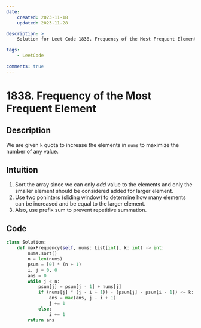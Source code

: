 ```yaml
---
date:
    created: 2023-11-18
    updated: 2023-11-28

description: >
    Solution for Leet Code 1838. Frequency of the Most Frequent Element

tags:
    - LeetCode

comments: true
---
```

# 1838. Frequency of the Most Frequent Element

## Description

We are given `k` quota to increase the elements in `nums` to maximize the number of any value.

## Intuition

1. Sort the array since we can only *add* value to the elements and only the smaller element should be considered added for larger element.
2. Use two poninters (sliding window) to determine how many elements can be increased and be equal to the larger element.
3. Also, use prefix sum to prevent repetitive summation.

## Code

```python
class Solution:
    def maxFrequency(self, nums: List[int], k: int) -> int:
        nums.sort()
        n = len(nums)
        psum = [0] * (n + 1)
        i, j = 0, 0
        ans = 0
        while j < n:
            psum[j] = psum[j - 1] + nums[j]
            if (nums[j] * (j - i + 1)) - (psum[j] - psum[i - 1]) <= k:
                ans = max(ans, j - i + 1)
                j += 1
            else:
                i += 1
        return ans
```
